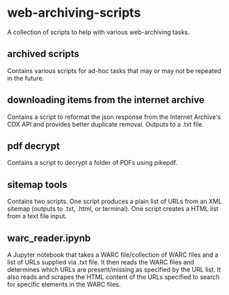# web-archiving-scripts

A collection of scripts to help with various web-archiving tasks.

## archived scripts

Contains various scripts for ad-hoc tasks that may or may not be repeated in the future.

## downloading items from the internet archive

Contains a script to reformat the json response from the Internet Archive's CDX API and provides better duplicate removal. Outputs to a .txt file.

## pdf decrypt

Contains a script to decrypt a folder of PDFs using pikepdf.

## sitemap tools

Contains two scripts. One script produces a plain list of URLs from an XML sitemap (outputs to .txt, .html, or terminal). One script creates a HTML list from a text file input.

## warc_reader.ipynb

A Jupyter notebook that takes a WARC file/collection of WARC files and a list of URLs supplied via .txt file. It then reads the WARC files and determines which URLs are present/missing as specified by the URL list. It also reads and scrapes the HTML content of the URLs specified to search for specific elements in the WARC files.

